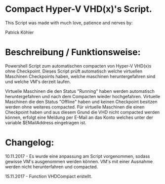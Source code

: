 # Compact Hyper-V VHD(x)'s Script.

This Script was made with much love, patience and nerves by:

Patrick Köhler

# Beschreibung / Funktionsweise:
Powershell Script zum automatischen compacten von Hyper-V VHD(x)s ohne Checkpoint.
Dieses Script prüft automatisch welche virtuellen Maschinen Checkpoints haben, welche maschinen heruntergefahren sind und welche VM's derzeit laufen.


Virtuelle Maschinen die den Status "Running" haben werden automatisch heruntergefahren und nach dem Compacten wieder hochgefahren.
Virtuelle Maschinen die den Status "Offline" haben und keinen Checkpoint besitzen werden ohne weiteres compacted.
Für virtuelle Maschinen die einen Checkpoint haben und aus diesem Grund die VHD nicht compacted werden können, erfolgt eine Meldung per E-Mail an das Konto welches unter der variable $EMailAddress eingetragen ist.

# Changelog:
10.11.2017 - Es wurde eine anpassung am Script vorgenommen, sodass gewisse VM's ausgenommen werden können. VM's mit einer Ausnahme werden nicht herunterfahren und compacted.

15.11.2017 - Function VHDCompact erstellt.

